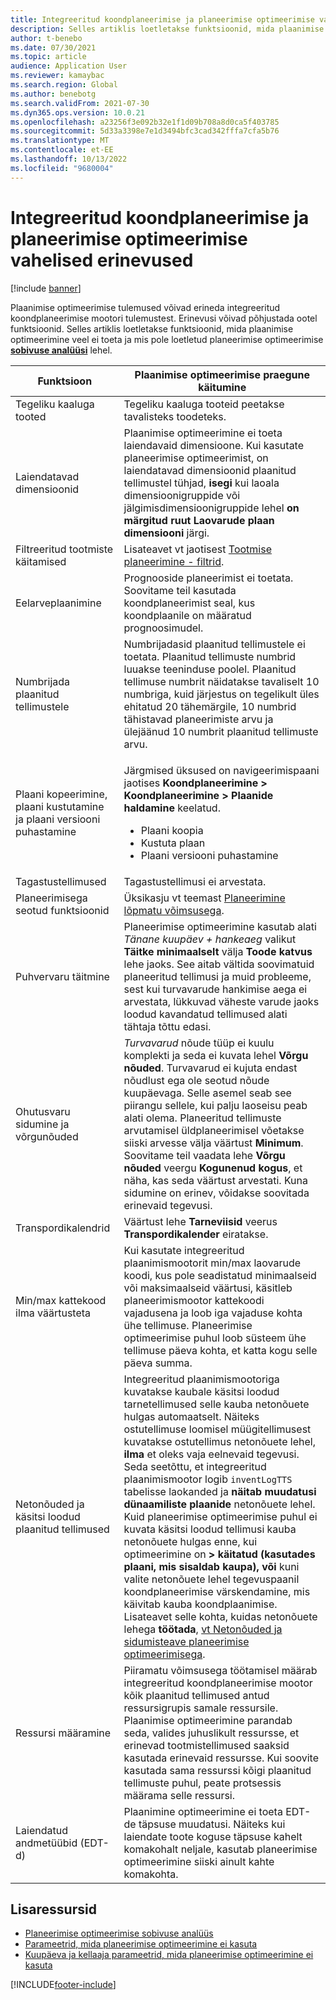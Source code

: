 ```yaml
---
title: Integreeritud koondplaneerimise ja planeerimise optimeerimise vahelised erinevused
description: Selles artiklis loetletakse funktsioonid, mida plaanimise optimeerimine veel ei toeta ja mis pole loetletud planeerimise optimeerimise sobivuse analüüsi lehel.
author: t-benebo
ms.date: 07/30/2021
ms.topic: article
audience: Application User
ms.reviewer: kamaybac
ms.search.region: Global
ms.author: benebotg
ms.search.validFrom: 2021-07-30
ms.dyn365.ops.version: 10.0.21
ms.openlocfilehash: a23256f3e092b32e1f1d09b708a8d0ca5f403785
ms.sourcegitcommit: 5d33a3398e7e1d3494bfc3cad342fffa7cfa5b76
ms.translationtype: MT
ms.contentlocale: et-EE
ms.lasthandoff: 10/13/2022
ms.locfileid: "9680004"
---
```

# <a name="differences-between-built-in-master-planning-and-planning-optimization"></a>Integreeritud koondplaneerimise ja planeerimise optimeerimise vahelised erinevused

[!include [banner](../../includes/banner.md)]

Plaanimise optimeerimise tulemused võivad erineda integreeritud koondplaneerimise mootori tulemustest. Erinevusi võivad põhjustada ootel funktsioonid. Selles artiklis loetletakse funktsioonid, mida plaanimise optimeerimine veel ei toeta ja mis pole loetletud planeerimise optimeerimise **[sobivuse analüüsi](planning-optimization-fit-analysis.md)** lehel.

| Funktsioon | Plaanimise optimeerimise praegune käitumine |
|---|---|
| Tegeliku kaaluga tooted | Tegeliku kaaluga tooteid peetakse tavalisteks toodeteks.|
| Laiendatavad dimensioonid | Plaanimise optimeerimine ei toeta laiendavaid dimensioone. Kui kasutate planeerimise optimeerimist, on laiendatavad dimensioonid plaanitud tellimustel tühjad, **isegi** kui laoala dimensioonigruppide või jälgimisdimensioonigruppide lehel **on** **märgitud ruut Laovarude plaan dimensiooni** järgi. |
| Filtreeritud tootmiste käitamised | Lisateavet vt jaotisest [Tootmise planeerimine - filtrid](production-planning.md#filters). |
| Eelarveplaanimine | Prognooside planeerimist ei toetata. Soovitame teil kasutada koondplaneerimist seal, kus koondplaanile on määratud prognoosimudel. |
| Numbrijada plaanitud tellimustele | Numbrijadasid plaanitud tellimustele ei toetata. Plaanitud tellimuste numbrid luuakse teeninduse poolel. Plaanitud tellimuse numbrit näidatakse tavaliselt 10 numbriga, kuid järjestus on tegelikult üles ehitatud 20 tähemärgile, 10 numbrid tähistavad planeerimiste arvu ja ülejäänud 10 numbrit plaanitud tellimuste arvu. |
| Plaani kopeerimine, plaani kustutamine ja plaani versiooni puhastamine | <p>Järgmised üksused on navigeerimispaani jaotises **Koondplaneerimine \> Koondplaneerimine \> Plaanide haldamine** keelatud.</p><ul><li>Plaani koopia</li><li>Kustuta plaan</li><li>Plaani versiooni puhastamine</li></ul> |
| Tagastustellimused | Tagastustellimusi ei arvestata. |
| Planeerimisega seotud funktsioonid | Üksikasju vt teemast [Planeerimine lõpmatu võimsusega](infinite-capacity-planning.md#limitations). |
| Puhvervaru täitmine | Planeerimise optimeerimine kasutab alati *Tänane kuupäev + hankeaeg* valikut **Täitke minimaalselt** välja **Toode katvus** lehe jaoks. See aitab vältida soovimatuid planeeritud tellimusi ja muid probleeme, sest kui turvavarude hankimise aega ei arvestata, lükkuvad väheste varude jaoks loodud kavandatud tellimused alati tähtaja tõttu edasi. |
| Ohutusvaru sidumine ja võrgunõuded | *Turvavarud* nõude tüüp ei kuulu komplekti ja seda ei kuvata lehel **Võrgu nõuded**. Turvavarud ei kujuta endast nõudlust ega ole seotud nõude kuupäevaga. Selle asemel seab see piirangu sellele, kui palju laoseisu peab alati olema. Planeeritud tellimuste arvutamisel üldplaneerimisel võetakse siiski arvesse välja väärtust **Minimum**. Soovitame teil vaadata lehe **Võrgu nõuded** veergu **Kogunenud kogus**, et näha, kas seda väärtust arvestati. Kuna sidumine on erinev, võidakse soovitada erinevaid tegevusi. |
| Transpordikalendrid | Väärtust lehe **Tarneviisid** veerus **Transpordikalender** eiratakse. |
| Min/max kattekood ilma väärtusteta| Kui kasutate integreeritud plaanimismootorit min/max laovarude koodi, kus pole seadistatud minimaalseid või maksimaalseid väärtusi, käsitleb planeerimismootor kattekoodi vajadusena ja loob iga vajaduse kohta ühe tellimuse. Planeerimise optimeerimise puhul loob süsteem ühe tellimuse päeva kohta, et katta kogu selle päeva summa.  |
| Netonõuded ja käsitsi loodud plaanitud tellimused | Integreeritud plaanimismootoriga kuvatakse kaubale käsitsi loodud tarnetellimused selle kauba netonõuete hulgas automaatselt. Näiteks ostutellimuse loomisel müügitellimusest kuvatakse ostutellimus netonõuete lehel, **ilma** et oleks vaja eelnevaid tegevusi. Seda seetõttu, et integreeritud plaanimismootor logib `inventLogTTS` tabelisse laokanded ja **näitab muudatusi dünaamiliste plaanide** netonõuete lehel. Kuid planeerimise optimeerimise puhul ei kuvata käsitsi loodud tellimusi kauba netonõuete hulgas enne, kui optimeerimine on **\> käitatud (kasutades plaani, mis sisaldab kaupa),** **või** kuni valite netonõuete lehel tegevuspaanil koondplaneerimise värskendamine, mis käivitab kauba koondplaanimise. Lisateavet selle kohta, kuidas netonõuete lehega **töötada**, [vt Netonõuded ja sidumisteave planeerimise optimeerimisega](net-requirements.md). |
| Ressursi määramine | Piiramatu võimsusega töötamisel määrab integreeritud koondplaneerimise mootor kõik plaanitud tellimused antud ressursigrupis samale ressursile. Plaanimise optimeerimine parandab seda, valides juhuslikult ressursse, et erinevad tootmistellimused saaksid kasutada erinevaid ressursse. Kui soovite kasutada sama ressurssi kõigi plaanitud tellimuste puhul, peate protsessis määrama selle ressursi. |
| Laiendatud andmetüübid (EDT-d) | Plaanimine optimeerimine ei toeta EDT-de täpsuse muudatusi. Näiteks kui laiendate toote koguse täpsuse kahelt komakohalt neljale, kasutab planeerimise optimeerimine siiski ainult kahte komakohta. |

## <a name="additional-resources"></a>Lisaressursid

- [Planeerimise optimeerimise sobivuse analüüs](planning-optimization-fit-analysis.md)
- [Parameetrid, mida planeerimise optimeerimine ei kasuta](not-used-parameters.md)
- [Kuupäeva ja kellaaja parameetrid, mida planeerimise optimeerimine ei kasuta](date-time-used.md)

[!INCLUDE[footer-include](../../../includes/footer-banner.md)]
